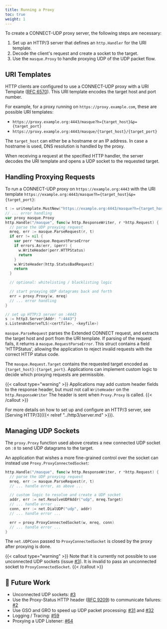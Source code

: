 ```yaml
---
title: Running a Proxy
toc: true
weight: 1
---
```


To create a CONNECT-UDP proxy server, the following steps are necessary:

1. Set up an HTTP/3 server that defines an `http.Handler` for the URI template.
2. Decode the client's request and create a socket to the target.
3. Use the `masque.Proxy` to handle proxying UDP of the UDP packet flow.

## URI Templates

HTTP clients are configured to use a CONNECT-UDP proxy with a URI Template ([RFC 6570](https://datatracker.ietf.org/doc/html/rfc6570)).
This URI template encodes the target host and port number.

For example, for a proxy running on `https://proxy.example.com`, these are possible URI templates:
* `https://proxy.example.org:4443/masque?h={target_host}&p={target_port}`
* `https://proxy.example.org:4443/masque/{target_host}/{target_port}`

The `target_host` can either be a hostname or an IP address. In case a hostname is used, DNS resolution is handled by the proxy.

When receiving a request at the specified HTTP handler, the server decodes the URI template and opens a UDP socket to the requested target.

## Handling Proxying Requests

To run a CONNECT-UDP proxy on `https://example.org:4443` with the URI template `https://example.org:4443/masque?h={target_host}&p={target_port}`:

```go
t := uritemplate.MustNew("https://example.org:4443/masque?h={target_host}&p={target_port}")
// ... error handling
var proxy masque.Proxy
http.Handle("/masque", func(w http.ResponseWriter, r *http.Request) {
  // parse the UDP proxying request
  mreq, err := masque.ParseRequest(r, t)
  if err != nil {
    var perr *masque.RequestParseError
    if errors.As(err, &perr) {
      w.WriteHeader(perr.HTTPStatus)
      return
    }
    w.WriteHeader(http.StatusBadRequest)
    return
  }

  // optional: whitelisting / blacklisting logic

  // start proxying UDP datagrams back and forth
  err = proxy.Proxy(w, mreq)
  // ... error handling
}

// set up HTTP/3 server on :4443
s := http3.Server{Addr: ":4443"}
s.ListenAndServeTLS(<certfile>, <keyfile>)
```

`masque.ParseRequest` parses the Extended CONNECT request, and extracts the target host and port from the URI template. If parsing of the request fails, it returns a `masque.RequestParseError`. This struct contains a field 'HTTPStatus', allowing the application to reject invalid requests with the correct HTTP status code.

The `masque.Request.Target` contains the requested target encoded as `{target_host}:{target_port}`. Applications can implement custom logic to decide which proxying requests are permissible.

{{< callout type="warning" >}}
  Applications may add custom header fields to the response header, but must not call `WriteHeader` on the `http.ResponseWriter`
  The header is sent when `Proxy.Proxy` is called.
{{< /callout >}}

For more details on how to set up and configure an HTTP/3 server, see [Serving HTTP/3]({{< relref "../http3/server.md" >}}).


## Managing UDP Sockets

The `proxy.Proxy` function used above creates a new connected UDP socket on `:0` to send UDP datagrams to the target.

An application that wishes a more fine-grained control over the socket can instead use `Proxy.ProxyConnectedSocket`:
```go
http.Handle("/masque", func(w http.ResponseWriter, r *http.Request) {
  // parse the UDP proxying request
  mreq, err := masque.ParseRequest(r, t)
  // ... handle error, as above ...

  // custom logic to resolve and create a UDP socket
  addr, err := net.ResolveUDPAddr("udp", mreq.Target)
  // ... handle error ...
  conn, err := net.DialUDP("udp", addr)
  // ... handle error ...

  err = proxy.ProxyConnectedSocket(w, mreq, conn)
  // ... handle error ...
}
```

The `net.UDPConn` passed to `ProxyConnectedSocket` is closed by the proxy after proxying is done.

{{< callout type="warning" >}}
  Note that it is currently not possible to use unconnected UDP sockets (issue [#3](https://github.com/quic-go/masque-go/issues/3)).
  It is invalid to pass an unconnected socket to `ProxyConnectedSocket`.
{{< /callout >}}



## 📝 Future Work 

* Unconnected UDP sockets: [#3](https://github.com/quic-go/masque-go/issues/3)
* Use the Proxy-Status HTTP header ([RFC 9209](https://datatracker.ietf.org/doc/html/rfc9209)) to communicate failures: [#2](https://github.com/quic-go/masque-go/issues/2)
* Use GSO and GRO to speed up UDP packet processing: [#31](https://github.com/quic-go/masque-go/issues/31) and [#32](https://github.com/quic-go/masque-go/issues/32)
* Logging / Tracing: [#59](https://github.com/quic-go/masque-go/issues/59)
* Proxying a UDP Listener: [#64](https://github.com/quic-go/masque-go/issues/64)
